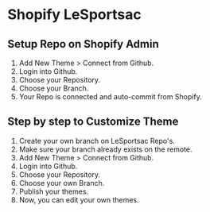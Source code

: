 # Shopify LeSportsac

## Setup Repo on Shopify Admin

1. Add New Theme > Connect from Github.
2. Login into Github.
3. Choose your Repository.
4. Choose your Branch.
5. Your Repo is connected and auto-commit from Shopify.

## Step by step to Customize Theme

1. Create your own branch on LeSportsac Repo's.
2. Make sure your branch already exists on the remote.
3. Add New Theme > Connect from Github.
4. Login into Github.
5. Choose your Repository.
6. Choose your own Branch.
7. Publish your themes.
8. Now, you can edit your own themes.